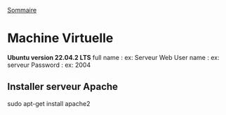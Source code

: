 [Sommaire](./README.md)



# Machine Virtuelle

**Ubuntu version 22.04.2 LTS**
full name : ex: Serveur Web
User name : ex: serveur
Password : ex: 2004

## Installer serveur Apache 
sudo apt-get install apache2
